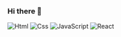 ### Hi there 👋
<img alt="Html" src ="https://img.shields.io/badge/HTML5-E34F26.svg?&style=for-the-badge&logo=HTML5&logoColor=white"/> 
<img alt="Css" src ="https://img.shields.io/badge/CSS3-1572B6.svg?&style=for-the-badge&logo=CSS3&logoColor=white"/> 
<img alt="JavaScript" src ="https://img.shields.io/badge/JavaScriipt-F7DF1E.svg?&style=for-the-badge&logo=JavaScript&logoColor=black"/> 

<img alt="React" src ="https://img.shields.io/badge/React-61DAFB.svg?&style=for-the-badge&logo=React&logoColor=white"/> 


